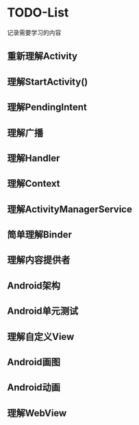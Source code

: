 # TODO-List

记录需要学习的内容

## 重新理解Activity

## 理解StartActivity()

## 理解PendingIntent

## 理解广播

## 理解Handler

## 理解Context

## 理解ActivityManagerService

## 简单理解Binder

## 理解内容提供者

## Android架构

## Android单元测试

## 理解自定义View

## Android画图

## Android动画

## 理解WebView

